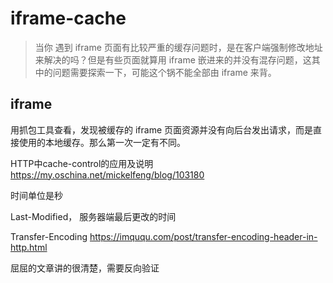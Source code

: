 # iframe-cache

> 当你 遇到 iframe 页面有比较严重的缓存问题时，是在客户端强制修改地址来解决的吗？但是有些页面就算用 iframe 嵌进来的并没有混存问题，这其中的问题需要探索一下，可能这个锅不能全部由 iframe 来背。

## iframe

用抓包工具查看，发现被缓存的 iframe 页面资源并没有向后台发出请求，而是直接使用的本地缓存。那么第一次一定有不同。

HTTP中cache-control的应用及说明
https://my.oschina.net/mickelfeng/blog/103180

时间单位是秒

Last-Modified，
服务器端最后更改的时间

Transfer-Encoding
https://imququ.com/post/transfer-encoding-header-in-http.html

屈屈的文章讲的很清楚，需要反向验证